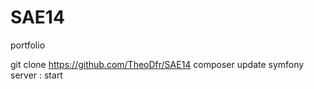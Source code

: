 # SAE14
portfolio




git clone https://github.com/TheoDfr/SAE14
composer update
symfony server : start
